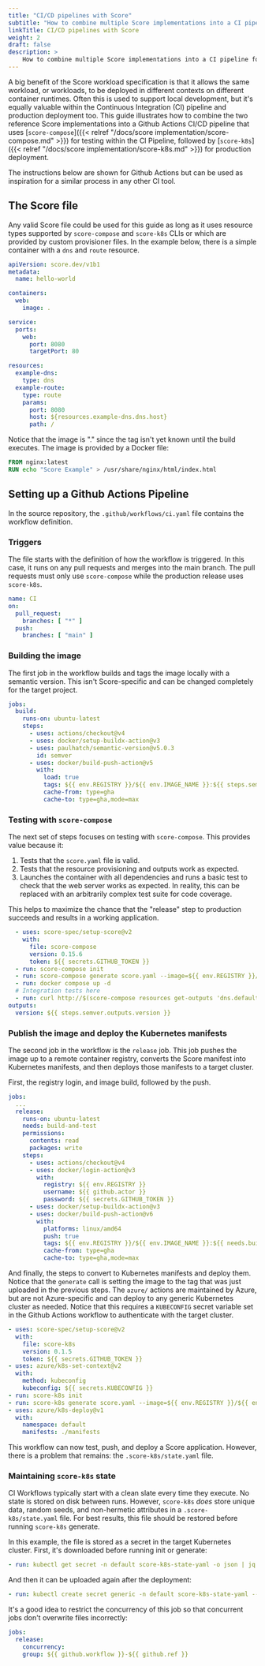 ```yaml
---
title: "CI/CD pipelines with Score"
subtitle: "How to combine multiple Score implementations into a CI pipeline for testing and deployment"
linkTitle: CI/CD pipelines with Score
weight: 2
draft: false
description: >
    How to combine multiple Score implementations into a CI pipeline for testing and deployment
---
```


A big benefit of the Score workload specification is that it allows the same workload, or workloads, to be deployed in different contexts on different container runtimes. Often this is used to support local development, but it's equally valuable within the Continuous Integration (CI) pipeline and production deployment too. This guide illustrates how to combine the two reference Score implementations into a Github Actions CI/CD pipeline that uses [`score-compose`]({{< relref "/docs/score implementation/score-compose.md" >}}) for testing within the CI Pipeline, followed by [`score-k8s`]({{< relref "/docs/score implementation/score-k8s.md" >}}) for production deployment.

The instructions below are shown for Github Actions but can be used as inspiration for a similar process in any other CI tool.

## The Score file

Any valid Score file could be used for this guide as long as it uses resource types supported by `score-compose` and `score-k8s` CLIs or which are provided by custom provisioner files. In the example below, there is a simple container with a `dns` and `route` resource.

```yaml
apiVersion: score.dev/v1b1
metadata:
  name: hello-world

containers:
  web:
    image: .

service:
  ports:
    web:
      port: 8080
      targetPort: 80

resources:
  example-dns:
    type: dns
  example-route:
    type: route
    params:
      port: 8080
      host: ${resources.example-dns.dns.host}
      path: /
```

Notice that the image is "." since the tag isn't yet known until the build executes. The image is provided by a Docker file:

```Dockerfile
FROM nginx:latest
RUN echo "Score Example" > /usr/share/nginx/html/index.html
```

## Setting up a Github Actions Pipeline

In the source repository, the `.github/workflows/ci.yaml` file contains the workflow definition.

### Triggers

The file starts with the definition of how the workflow is triggered. In this case, it runs on any pull requests and merges into the main branch. The pull requests must only use `score-compose` while the production release uses `score-k8s`.

```yaml
name: CI
on:
  pull_request:
    branches: [ "*" ]
  push:
    branches: [ "main" ]
```

### Building the image

The first job in the workflow builds and tags the image locally with a semantic version. This isn't Score-specific and can be changed completely for the target project.

```yaml
jobs:
  build:
    runs-on: ubuntu-latest
    steps:
      - uses: actions/checkout@v4
      - uses: docker/setup-buildx-action@v3
      - uses: paulhatch/semantic-version@v5.0.3
        id: semver
      - uses: docker/build-push-action@v5
        with:
          load: true
          tags: ${{ env.REGISTRY }}/${{ env.IMAGE_NAME }}:${{ steps.semver.outputs.version }}
          cache-from: type=gha
          cache-to: type=gha,mode=max
```

### Testing with `score-compose`

The next set of steps focuses on testing with `score-compose`. This provides value because it:

1. Tests that the `score.yaml` file is valid.
2. Tests that the resource provisioning and outputs work as expected.
3. Launches the container with all dependencies and runs a basic test to check that the web server works as expected. In reality, this can be replaced with an arbitrarily complex test suite for code coverage.

This helps to maximize the chance that the "release" step to production succeeds and results in a working application.

```yaml
  - uses: score-spec/setup-score@v2
    with:
      file: score-compose
      version: 0.15.6
      token: ${{ secrets.GITHUB_TOKEN }}
  - run: score-compose init
  - run: score-compose generate score.yaml --image=${{ env.REGISTRY }}/${{ env.IMAGE_NAME }}:${{ steps.semver.outputs.version }}
  - run: docker compose up -d
  # Integration tests here
  - run: curl http://$(score-compose resources get-outputs 'dns.default#hello-world.example-dns' --format '{{.host}}'):8080 -v | tee | grep 'Score Example'
outputs:
  version: ${{ steps.semver.outputs.version }}
```

### Publish the image and deploy the Kubernetes manifests

The second job in the workflow is the `release` job. This job pushes the image up to a remote container registry, converts the Score manifest into Kubernetes manifests, and then deploys those manifests to a target cluster.

First, the registry login, and image build, followed by the push.

```yaml
jobs:
  ...
  release:
    runs-on: ubuntu-latest
    needs: build-and-test
    permissions:
      contents: read
      packages: write
    steps:
      - uses: actions/checkout@v4
      - uses: docker/login-action@v3
        with:
          registry: ${{ env.REGISTRY }}
          username: ${{ github.actor }}
          password: ${{ secrets.GITHUB_TOKEN }}
      - uses: docker/setup-buildx-action@v3
      - uses: docker/build-push-action@v6
        with:
          platforms: linux/amd64
          push: true
          tags: ${{ env.REGISTRY }}/${{ env.IMAGE_NAME }}:${{ needs.build-and-test.outputs.version }}
          cache-from: type=gha
          cache-to: type=gha,mode=max
```

And finally, the steps to convert to Kubernetes manifests and deploy them. Notice that the `generate` call is setting the image to the tag that was just uploaded in the previous steps. The `azure/` actions are maintained by Azure, but are not Azure-specific and can deploy to any generic Kubernetes cluster as needed. Notice that this requires a `KUBECONFIG` secret variable set in the Github Actions workflow to authenticate with the target cluster.

```yaml
- uses: score-spec/setup-score@v2
  with:
    file: score-k8s
    version: 0.1.5
    token: ${{ secrets.GITHUB_TOKEN }}
- uses: azure/k8s-set-context@v2
  with:
    method: kubeconfig
    kubeconfig: ${{ secrets.KUBECONFIG }}
- run: score-k8s init
- run: score-k8s generate score.yaml --image=${{ env.REGISTRY }}/${{ env.IMAGE_NAME }}:${{ needs.build-and-test.outputs.version }}
- uses: azure/k8s-deploy@v1
  with:
    namespace: default
    manifests: ./manifests
```

This workflow can now test, push, and deploy a Score application. However, there is a problem that remains: the `.score-k8s/state.yaml` file.

### Maintaining `score-k8s` state

CI Workflows typically start with a clean slate every time they execute. No state is stored on disk between runs. However, `score-k8s` _does_ store unique data, random seeds, and non-hermetic attributes in a `.score-k8s/state.yaml` file. For best results, this file should be restored before running `score-k8s` generate.

In this example, the file is stored as a secret in the target Kubernetes cluster. First, it's downloaded before running init or generate:

```yaml
- run: kubectl get secret -n default score-k8s-state-yaml -o json | jq '.data.content' > .score-k8s/state.yaml
```

And then it can be uploaded again after the deployment:

```yaml
- run: kubectl create secret generic -n default score-k8s-state-yaml --from-file=content=.score-k8s/state.yaml
```

It's a good idea to restrict the concurrency of this job so that concurrent jobs don't overwrite files incorrectly:

```yaml
jobs:
  release:
    concurrency:
    group: ${{ github.workflow }}-${{ github.ref }}
```
